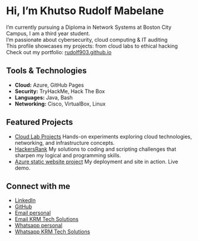 #  Hi, I’m Khutso Rudolf Mabelane

I’m currently pursuing a Diploma in Network Systems at Boston City Campus, I am a third year student.  
I’m passionate about cybersecurity, cloud computing & IT auditing  
This profile showcases my projects: from cloud labs to ethical hacking  
Check out my portfolio: [rudolf903.github.io](https://rudolf903.github.io)

##  Tools & Technologies
- **Cloud:** Azure, GitHub Pages
- **Security:** TryHackMe, Hack The Box
- **Languages:** Java, Bash
- **Networking:** Cisco, VirtualBox, Linux

## Featured Projects
- [Cloud Lab Projects](https://github.com/Rudolf903/cloud-lab-projects) Hands-on experiments exploring cloud technologies, networking, and infrastructure concepts.
- [HackersRank](https://rudolf903.github.io) My solutions to coding and scripting challenges that sharpen my logical and programming skills.
- [Azure static website project](https://rudolfwebsite123.z1.web.core.windows.net/) My deployment and site in action. Live demo.

## Connect with me
- [LinkedIn](https://www.linkedin.com/in/khutso-mabelane-1a1703278)
- [GitHub](https://github.com/Rudolf903)
- [Email personal](khutsomabelane903@gmail.com)
- [Email KRM Tech Solutions](Khutsokrmtechsolution1@gmail.com)
- [Whatsapp personal](0655917416)
- [Whatsapp KRM Tech Solutions](0680599923)
